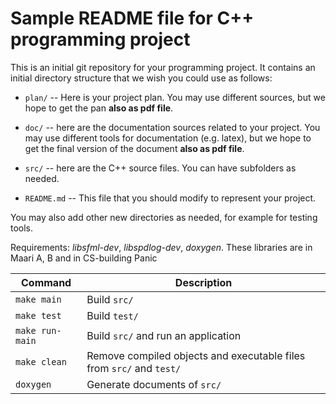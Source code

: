 # Sample README file for C++ programming project

This is an initial git repository for your programming project.
It contains an initial directory structure that we wish you could
use as follows:

  * `plan/` -- Here is your project plan. You may use different sources,
    but we hope to get the pan **also as pdf file**.

  * `doc/` -- here are the documentation sources related to your project.
    You may use different tools for documentation (e.g. latex),
    but we hope to get the final version of the document
    **also as pdf file**.

  * `src/` -- here are the C++ source files. You can have subfolders as needed.

  * `README.md` -- This file that you should modify to represent
    your project.

You may also add other new directories as needed, for example
for testing tools.


Requirements: *libsfml-dev*, *libspdlog-dev*, *doxygen*.
These libraries are in Maari A, B and in CS-building Panic


| Command             | Description                                                          |
|---------------------|----------------------------------------------------------------------|
| `make main`         | Build `src/`                                                         |
| `make test`         | Build `test/`                                                        |
| `make run-main`     | Build `src/` and run an application                                  |
| `make clean`        | Remove compiled objects and executable files from `src/` and `test/` |
| `doxygen`           | Generate documents of `src/`                                         |

